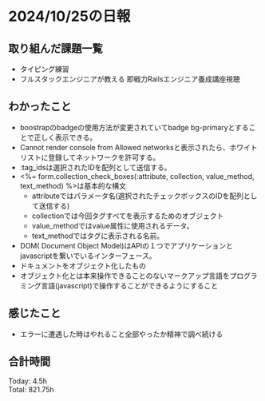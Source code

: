 # 2024/10/25の日報
## 取り組んだ課題一覧
* タイピング練習
* フルスタックエンジニアが教える 即戦力Railsエンジニア養成講座視聴
## わかったこと
* boostrapのbadgeの使用方法が変更されていてbadge bg-primaryとすることで正しく表示できる。
* Cannot render console from Allowed networksと表示されたら、ホワイトリストに登録してネットワークを許可する。
* :tag_idsは選択されたIDを配列として送信する。
* <%= form.collection_check_boxes(:attribute, collection, value_method, text_method) %>は基本的な構文
  *  attributeではパラメータ名(選択されたチェックボックスのIDを配列として送信する)
  *  collectionでは今回タグすべてを表示するためのオブジェクト
  *  value_methodではvalue属性に使用されるデータ。
  *  text_methodではタグに表示される名前。
*  DOM( Document Object Model)はAPIの１つでアプリケーションとjavascriptを繋いでいるインターフェース。
  * ドキュメントをオブジェクト化したもの
  * オブジェクト化とは本来操作できることのないマークアップ言語をプログラミング言語(javascript)で操作することができるようにすること
## 感じたこと
*  エラーに遭遇した時はやれること全部やったか精神で調べ続ける
## 合計時間  
Today: 4.5h<br>
Total: 821.75h
